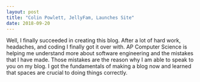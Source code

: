 ```yaml
---
layout: post
title: "Colin Powlett, JellyFam, Launches Site"
date: 2018-09-20
---
```


Well, I finally succeeded in creating this blog. After a lot of hard work, headaches, and coding I finally got it over with. AP Computer Science is helping me understand more about software engineering and the mistakes that I have made. Those mistakes are the reason why I am able to speak to you on my blog. I got the fundamentals of making a blog now and learned that spaces are crucial to doing things correctly.
